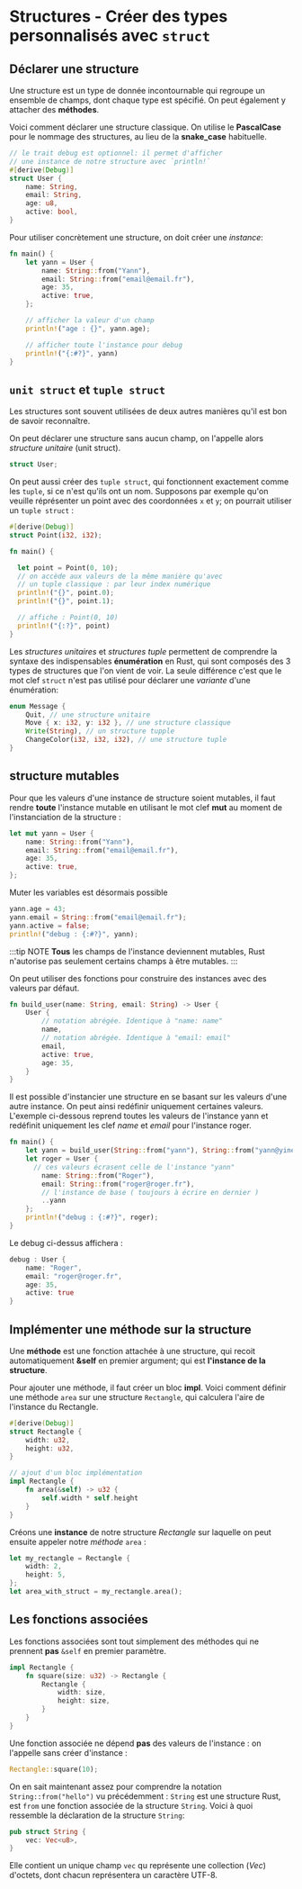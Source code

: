 # Structures - Créer des types personnalisés avec `struct`

<Avertissement />

## Déclarer une structure

Une structure est un type de donnée incontournable qui regroupe un ensemble de champs, dont chaque type est spécifié. On peut également y attacher des **méthodes**.

Voici comment déclarer une structure classique. On utilise le **PascalCase** pour le nommage des structures, au lieu de la **snake_case** habituelle.

```rust
// le trait debug est optionnel: il permet d'afficher
// une instance de notre structure avec `println!`
#[derive(Debug)]
struct User {
    name: String,
    email: String,
    age: u8,
    active: bool,
}
```

Pour utiliser concrètement une structure, on doit créer une *instance*:

```rust
fn main() {
    let yann = User {
        name: String::from("Yann"),
        email: String::from("email@email.fr"),
        age: 35,
        active: true,
    };

    // afficher la valeur d'un champ
    println!("age : {}", yann.age);

    // afficher toute l'instance pour debug
    println!("{:#?}", yann)
}
```

## `unit struct` et `tuple struct`

Les structures sont souvent utilisées de deux autres manières qu'il est bon de savoir reconnaître.

On peut déclarer une structure sans aucun champ, on l'appelle alors *structure unitaire* (unit struct).

```rust
struct User;
```

On peut aussi créer des `tuple struct`, qui fonctionnent exactement comme les `tuple`, si ce n'est qu'ils ont un nom. Supposons par exemple qu'on veuille réprésenter un point avec des coordonnées `x` et `y`; on pourrait utiliser un `tuple struct` :

```rust
#[derive(Debug)]
struct Point(i32, i32);

fn main() {

  let point = Point(0, 10);
  // on accède aux valeurs de la même manière qu'avec
  // un tuple classique : par leur index numérique
  println!("{}", point.0);
  println!("{}", point.1);

  // affiche : Point(0, 10)
  println!("{:?}", point)
}
```

Les *structures unitaires* et *structures tuple* permettent de comprendre la syntaxe des indispensables **énumération** en Rust, qui sont composés des 3 types de structures que l'on vient de voir. La seule différence c'est que le mot clef `struct` n'est pas utilisé pour déclarer une *variante* d'une énumération:

```rust
enum Message {
    Quit, // une structure unitaire
    Move { x: i32, y: i32 }, // une structure classique
    Write(String), // un structure tupple
    ChangeColor(i32, i32, i32), // une structure tuple
}
```

## structure mutables

Pour que les valeurs d'une instance de structure soient mutables, il faut rendre **toute** l'instance mutable en utilisant le mot clef **mut** au moment de l'instanciation de la structure :

```rust
let mut yann = User {
    name: String::from("Yann"),
    email: String::from("email@email.fr"),
    age: 35,
    active: true,
};
```

Muter les variables est désormais possible

```rust
yann.age = 43;
yann.email = String::from("email@email.fr");
yann.active = false;
println!("debug : {:#?}", yann);
```

:::tip NOTE
**Tous** les champs de l'instance deviennent mutables, Rust n'autorise pas seulement certains champs à être mutables.
:::

On peut utiliser des fonctions pour construire des instances avec des valeurs par défaut.

```rust
fn build_user(name: String, email: String) -> User {
    User {
        // notation abrégée. Identique à "name: name"
        name,
        // notation abrégée. Identique à "email: email"
        email,
        active: true,
        age: 35,
    }
}
```

Il est possible d'instancier une structure en se basant sur les valeurs d'une autre instance. On peut ainsi redéfinir uniquement certaines valeurs. L'exemple ci-dessous reprend toutes les valeurs de l'instance yann et redéfinit uniquement les clef *name* et *email* pour l'instance roger.

```rust
fn main() {
    let yann = build_user(String::from("yann"), String::from("yann@yineo.fr"));
    let roger = User {
      // ces valeurs écrasent celle de l'instance "yann"
        name: String::from("Roger"),
        email: String::from("roger@roger.fr"),
        // l'instance de base ( toujours à écrire en dernier )
        ..yann
    };
    println!("debug : {:#?}", roger);
}
```

Le debug ci-dessus affichera :

```rust
debug : User {
    name: "Roger",
    email: "roger@roger.fr",
    age: 35,
    active: true
}
```

## Implémenter une méthode sur la structure

Une **méthode** est une fonction attachée à une structure, qui recoit automatiquement **&self** en premier argument; qui est **l'instance de la structure**.

Pour ajouter une méthode, il faut créer un bloc **impl**. Voici comment définir une méthode `area` sur une structure `Rectangle`, qui calculera l'aire de l'instance du Rectangle.

```rust
#[derive(Debug)]
struct Rectangle {
    width: u32,
    height: u32,
}

// ajout d'un bloc implémentation
impl Rectangle {
    fn area(&self) -> u32 {
        self.width * self.height
    }
}
```

Créons une **instance** de notre structure _Rectangle_ sur laquelle on peut ensuite appeler notre _méthode_ `area` :

```rust
let my_rectangle = Rectangle {
    width: 2,
    height: 5,
};
let area_with_struct = my_rectangle.area();
```

## Les fonctions associées

Les fonctions associées sont tout simplement des méthodes qui ne prennent **pas** `&self` en premier paramètre.

```rust
impl Rectangle {
    fn square(size: u32) -> Rectangle {
        Rectangle {
            width: size,
            height: size,
        }
    }
}
```

Une fonction associée ne dépend **pas** des valeurs de l'instance : on l'appelle sans créer d'instance :

```rust
Rectangle::square(10);
```

On en sait maintenant assez pour comprendre la notation `String::from("hello")` vu précédemment : `String` est une structure Rust, est `from` une fonction associée de la structure `String`. Voici à quoi ressemble la déclaration de la structure `String`:

```rust
pub struct String {
    vec: Vec<u8>,
}
```

Elle contient un unique champ `vec` qu représente une collection (*Vec*) d'octets, dont chacun représentera un caractère UTF-8.
